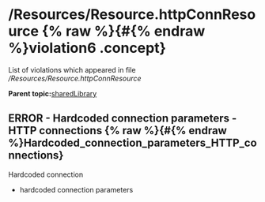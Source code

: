 # /Resources/Resource.httpConnResource {% raw %}{#{% endraw %}violation6 .concept}

List of violations which appeared in file */Resources/Resource.httpConnResource*

**Parent topic:**[sharedLibrary](../../../qa/projects/sharedLibrary.md)

## ERROR - Hardcoded connection parameters - HTTP connections {% raw %}{#{% endraw %}Hardcoded_connection_parameters_HTTP_connections}

Hardcoded connection

-   hardcoded connection parameters

